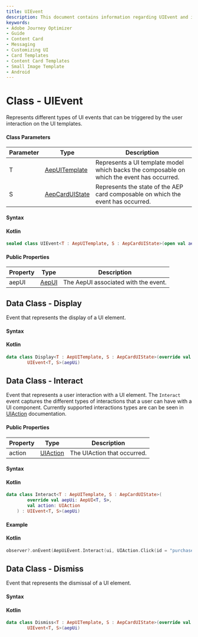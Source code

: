```yaml
---
title: UIEvent
description: This document contains information regarding UIEvent and its supported event types.
keywords:
- Adobe Journey Optimizer
- Guide
- Content Card
- Messaging
- Customizing UI
- Card Templates
- Content Card Templates
- Small Image Template
- Android
---
```


# Class - UIEvent

Represents different types of UI events that can be triggered by the user interaction on the UI templates.
#### Class Parameters

| Parameter | Type                                         | Description                                                  |
| --------- | -------------------------------------------- | ------------------------------------------------------------ |
| T         | [AepUITemplate](./UIModels/aepuitemplate.md) | Represents a UI template model which backs the composable on which the event has occurred. |
| S         | [AepCardUIState](./State/aepcarduistate.md)  | Represents the state of the AEP card composable on which the event has occurred. |

#### Syntax

<CodeBlock slots="heading, code" repeat="1" languages="Kotlin" />

#### Kotlin

``` kotlin
sealed class UIEvent<T : AepUITemplate, S : AepCardUIState>(open val aepUi: AepUI<T, S>)
```

#### Public Properties

| Property | Type                | Description                          |
| -------- | ------------------- | ------------------------------------ |
| aepUI    | [AepUI](./aepui.md) | The AepUI associated with the event. |

## Data Class - Display

Event that represents the display of a UI element.

#### Syntax

<CodeBlock slots="heading, code" repeat="1" languages="Kotlin" />

#### Kotlin

``` kotlin
data class Display<T : AepUITemplate, S : AepCardUIState>(override val aepUi: AepUI<T, S>) :
        UIEvent<T, S>(aepUi)
```

## Data Class - Interact

Event that represents a user interaction with a UI element. The `Interact` event captures the different types of interactions that a user can have with a UI component. Currently supported interactions types are can be seen in [UIAction](./uiaction.md) documentation.

#### Public Properties

| Property | Type                      | Description                 |
| -------- | ------------------------- | --------------------------- |
| action   | [UIAction](./uiaction.md) | The UIAction that occurred. |

#### Syntax

<CodeBlock slots="heading, code" repeat="1" languages="Kotlin" />

#### Kotlin

``` kotlin
data class Interact<T : AepUITemplate, S : AepCardUIState>(
        override val aepUi: AepUI<T, S>,
        val action: UIAction
    ) : UIEvent<T, S>(aepUi)
```

#### Example

<CodeBlock slots="heading, code" repeat="1" languages="Kotlin" />

#### Kotlin

```kotlin
observer?.onEvent(AepUiEvent.Interact(ui, UIAction.Click(id = "purchaseID", actionUrl = "https://www.adobe.com"))
```

## Data Class - Dismiss

Event that represents the dismissal of a UI element.

#### Syntax

<CodeBlock slots="heading, code" repeat="1" languages="Kotlin" />

#### Kotlin

``` kotlin
data class Dismiss<T : AepUITemplate, S : AepCardUIState>(override val aepUi: AepUI<T, S>) :
        UIEvent<T, S>(aepUi)
```
